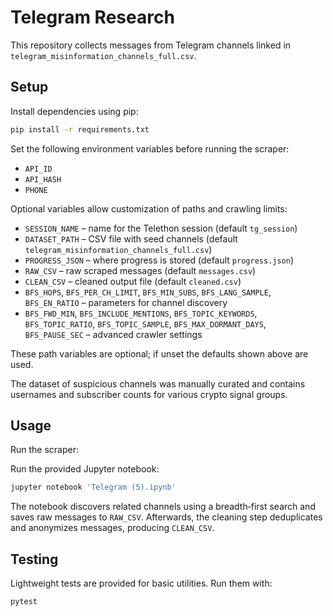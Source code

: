 # Telegram Research

This repository collects messages from Telegram channels linked in `telegram_misinformation_channels_full.csv`.

## Setup

Install dependencies using pip:

```bash
pip install -r requirements.txt
```

Set the following environment variables before running the scraper:

- `API_ID`
- `API_HASH`
- `PHONE`

Optional variables allow customization of paths and crawling limits:

- `SESSION_NAME` – name for the Telethon session (default `tg_session`)
- `DATASET_PATH` – CSV file with seed channels (default `telegram_misinformation_channels_full.csv`)
- `PROGRESS_JSON` – where progress is stored (default `progress.json`)
- `RAW_CSV` – raw scraped messages (default `messages.csv`)
- `CLEAN_CSV` – cleaned output file (default `cleaned.csv`)
- `BFS_HOPS`, `BFS_PER_CH_LIMIT`, `BFS_MIN_SUBS`, `BFS_LANG_SAMPLE`, `BFS_EN_RATIO` – parameters for channel discovery
- `BFS_FWD_MIN`, `BFS_INCLUDE_MENTIONS`, `BFS_TOPIC_KEYWORDS`, `BFS_TOPIC_RATIO`, `BFS_TOPIC_SAMPLE`, `BFS_MAX_DORMANT_DAYS`, `BFS_PAUSE_SEC` – advanced crawler settings

These path variables are optional; if unset the defaults shown above are used.

The dataset of suspicious channels was manually curated and contains usernames and subscriber counts for various crypto signal groups.

## Usage

Run the scraper:

Run the provided Jupyter notebook:

```bash
jupyter notebook 'Telegram (5).ipynb'
```

The notebook discovers related channels using a breadth‑first search and saves raw messages to `RAW_CSV`. Afterwards, the cleaning step deduplicates and anonymizes messages, producing `CLEAN_CSV`.

## Testing

Lightweight tests are provided for basic utilities. Run them with:

```bash
pytest
```

